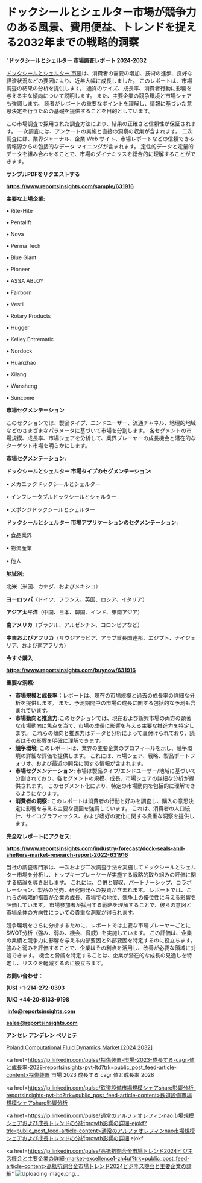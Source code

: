 # ドックシールとシェルター市場が競争力のある風景、費用便益、トレンドを捉える2032年までの戦略的洞察

"<strong>ドックシールとシェルター 市場調査レポート 2024-2032</strong>

<a href=https://www.reportsinsights.com/sample/631916>ドックシールとシェルター 市場</a>は、消費者の需要の増加、技術の進歩、良好な経済状況などの要因により、近年大幅に成長しました。 このレポートは、市場調査の結果の分析を提供します。 通貨のサイズ、成長率、消費者行動に影響を与える主な傾向について説明します。 また、主要企業の競争環境と市場シェアも強調します。 読者がレポートの重要なポイントを理解し、情報に基づいた意思決定を行うための基礎を提供することを目的としています。

この市場調査で採用された調査方法により、結果の正確さと信頼性が保証されます。 一次調査には、アンケートの実施と直接の洞察の収集が含まれます。 二次調査には、業界ジャーナル、企業 Web サイト、市場レポートなどの信頼できる情報源からの包括的なデータ マイニングが含まれます。 定性的データと定量的データを組み合わせることで、市場のダイナミクスを総合的に理解することができます。

<strong><b>サンプルPDFをリクエストする</b></strong>

<a href=https://www.reportsinsights.com/sample/631916><strong><u>https://www.reportsinsights.com/sample/631916</u></strong></a>

<strong>主要な上場企業:</strong>

• Rite-Hite

• Pentalift

• Nova

• Perma Tech

• Blue Giant

• Pioneer

• ASSA ABLOY

• Fairborn

• Vestil

• Rotary Products

• Hugger

• Kelley Entrematic

• Nordock

• Huanzhao

• Xilang

• Wansheng

• Suncome

<strong>市場セグメンテーション</strong>

このセクションでは、製品タイプ、エンドユーザー、流通チャネル、地理的地域などのさまざまなパラメータに基づいて市場を分割します。 各セグメントの市場規模、成長率、市場シェアを分析して、業界プレーヤーの成長機会と潜在的なターゲット市場を明らかにします。

<strong><u>市場セグメンテーション</u></strong><strong><u>:</u></strong>

<strong>ドックシールとシェルター 市場タイプのセグメンテーション:</strong>

• メカニックドックシールとシェルター

• インフレータブルドックシールとシェルター

• スポンジドックシールとシェルター

<strong>ドックシールとシェルター 市場アプリケーションのセグメンテーション:</strong>

• 食品業界

• 物流産業

• 他人

<strong><u>地域別</u></strong><strong><u>:</u></strong>

<strong>北米</strong>（米国、カナダ、およびメキシコ）

<strong>ヨーロッパ</strong>（ドイツ、フランス、英国、ロシア、イタリア）

<strong>アジア太平洋</strong>（中国、日本、韓国、インド、東南アジア）

<strong>南アメリカ</strong>（ブラジル、アルゼンチン、コロンビアなど）

<strong>中東およびアフリカ</strong>（サウジアラビア、アラブ首長国連邦、エジプト、ナイジェリア、および南アフリカ）

<strong>今すぐ購入</strong>

<a href=https://www.reportsinsights.com/buynow/631916><strong><u>https://www.reportsinsights.com/buynow/631916</u></strong></a>

<strong>重要な洞察:</strong>
<ul>
  <li><strong>市場規模と成長率：</strong>レポートは、現在の市場規模と過去の成長率の詳細な分析を提供します。 また、予測期間中の市場の成長に関する包括的な予測も含まれています。</li>
  <li><strong>市場動向と推進力:</strong>このセクションでは、現在および新興市場の両方の顕著な市場動向に焦点を当て、市場の成長に影響を与える主要な推進力を特定します。 これらの傾向と推進力はデータと分析によって裏付けられており、読者はその影響を明確に理解できます。</li>
  <li><strong>競争環境</strong>: このレポートは、業界の主要企業のプロフィールを示し、競争環境の詳細な評価を提供します。 これには、市場シェア、戦略、製品ポートフォリオ、および最近の開発に関する情報が含まれます。</li>
  <li><strong>市場セグメンテーション: </strong>市場は製品タイプ/エンドユーザー/地域に基づいて分割されており、各セグメントの規模、成長、市場シェアの詳細な分析が提供されます。 このセグメント化により、特定の市場動向を包括的に理解できるようになります。</li>
  <li><strong>消費者の洞察 : </strong>このレポートは消費者の行動と好みを調査し、購入の意思決定に影響を与える主要な要因を強調しています。 これは、消費者の人口統計、サイコグラフィックス、および嗜好の変化に関する貴重な洞察を提供します。</li>
</ul>
<strong>完全なレポートにアクセス:</strong>

<a href=https://www.reportsinsights.com/industry-forecast/dock-seals-and-shelters-market-research-report-2022-631916><strong><u><b>https://www.reportsinsights.com/industry-forecast/dock-seals-and-shelters-market-research-report-2022-631916</b></u></strong></a>

当社の調査専門家は、一次および二次調査手法を実施してドックシールとシェルター市場を分析し、トップキープレーヤーが実施する戦略的取り組みの評価に関する結論を導き出します。 これには、合併と買収、パートナーシップ、コラボレーション、製品の発売、研究開発への投資が含まれます。 レポートでは、これらの戦略的措置が企業の成長、市場での地位、競争上の優位性に与える影響を評価しています。 市場参加者が採用する戦略を理解することで、彼らの意図と市場全体の方向性についての貴重な洞察が得られます。

競争環境をさらに分析するために、レポートでは主要な市場プレーヤーごとにSWOT分析（強み、弱み、機会、脅威）を実施しています。 この評価は、企業の業績と競争力に影響を与える内部要因と外部要因を特定するのに役立ちます。 強みと弱みを評価することで、企業はその利点を活用し、改善が必要な領域に対処できます。 機会と脅威を特定することは、企業が潜在的な成長の見通しを特定し、リスクを軽減するのに役立ちます。

<strong>お問い合わせ：</strong>

<strong>(US) +1-214-272-0393</strong>

<strong>(UK) +44-20-8133-9198</strong>

<strong> </strong><a href=info@reportsinsights.com><strong><u>info@reportsinsights.com</u></strong></a>

<a href=sales@reportsinsights.com><strong><u>sales@reportsinsights.com</u></strong></a>

<strong>アンセレ アンデレン ベリヒテ</strong>

<a href=https://www.linkedin.com/pulse/poland-computational-fluid-dynamics-market-2024-tahvf/>Poland Computational Fluid Dynamics Market [2024 2032]</a>

<a href=https://jp.linkedin.com/pulse/探傷装置-市場-2023-成長する-cagr-値と成長率-2028-reportsinsights-pvt-ltd?trk=public_post_feed-article-content>探傷装置 市場 2023 成長する cagr 値と成長率 2028</a>

<a href=https://jp.linkedin.com/pulse/鉄道設備市場規模シェアshare影響分析-reportsinsights-pvt-ltd?trk=public_post_feed-article-content>鉄道設備市場規模シェアshare影響分析</a>

<a href=https://jp.linkedin.com/pulse/通常のアルファオレフィンnao市場規模シェアおよび成長トレンドの分析growth影響の詳細-ejokf?trk=public_post_feed-article-content>通常のアルファオレフィンnao市場規模シェアおよび成長トレンドの分析growth影響の詳細 ejokf</a>

<a href=https://jp.linkedin.com/pulse/高抵抗銅合金市場トレンド2024ビジネス機会と主要企業の詳細-market-excellence1-zh4uf?trk=public_post_feed-article-content>高抵抗銅合金市場トレンド2024ビジネス機会と主要企業の詳細</a>"
![Uploading image.png…]()
